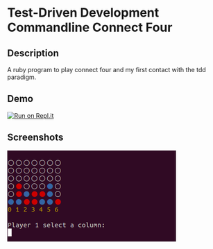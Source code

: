 # Test-Driven Development Commandline Connect Four
## Description
A ruby program to play connect four and my first contact with the tdd paradigm.
## Demo
[![Run on Repl.it](https://repl.it/badge/github/LucaBla/tdd-commandline-connect-four)](https://repl.it/github/LucaBla/tdd-commandline-connect-four)
## Screenshots
<img src='preview_imgs/cf1.png'>
